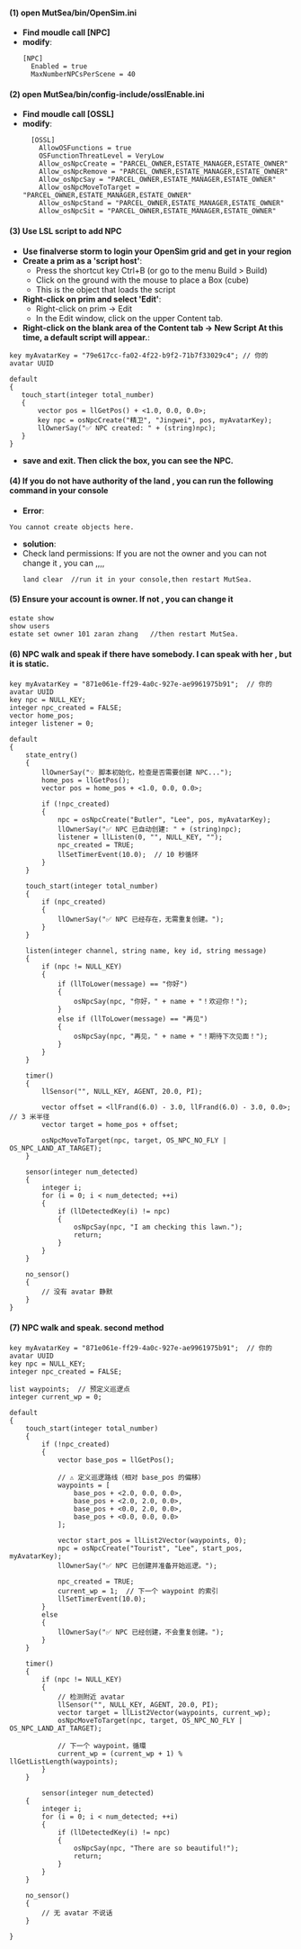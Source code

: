#### **(1) open MutSea/bin/OpenSim.ini**  
- **Find moudle call [NPC]**
- **modify**:  
  ```
  [NPC]
    Enabled = true
    MaxNumberNPCsPerScene = 40 
  ```  
#### **(2) open MutSea/bin/config-include/osslEnable.ini**  
- **Find moudle call [OSSL]**
- **modify**:  
  ```
    [OSSL]
      AllowOSFunctions = true
      OSFunctionThreatLevel = VeryLow
      Allow_osNpcCreate = "PARCEL_OWNER,ESTATE_MANAGER,ESTATE_OWNER"
      Allow_osNpcRemove = "PARCEL_OWNER,ESTATE_MANAGER,ESTATE_OWNER"
      Allow_osNpcSay = "PARCEL_OWNER,ESTATE_MANAGER,ESTATE_OWNER"
      Allow_osNpcMoveToTarget = "PARCEL_OWNER,ESTATE_MANAGER,ESTATE_OWNER"
      Allow_osNpcStand = "PARCEL_OWNER,ESTATE_MANAGER,ESTATE_OWNER"
      Allow_osNpcSit = "PARCEL_OWNER,ESTATE_MANAGER,ESTATE_OWNER"
  ```
#### **(3) Use LSL script to add NPC**
- **Use finalverse storm to login your OpenSim grid and get in your region**
- **Create a prim as a 'script host'**:
  - Press the shortcut key Ctrl+B (or go to the menu Build > Build)
  - Click on the ground with the mouse to place a Box (cube)
  - This is the object that loads the script
- **Right-click on prim and select 'Edit'**:
  - Right-click on prim → Edit
  - In the Edit window, click on the upper Content tab.
- **Right-click on the blank area of the Content tab → New Script At this time, a default script will appear.**:
 ```
key myAvatarKey = "79e617cc-fa02-4f22-b9f2-71b7f33029c4"; // 你的 avatar UUID

default
{
    touch_start(integer total_number)
    {
        vector pos = llGetPos() + <1.0, 0.0, 0.0>;
        key npc = osNpcCreate("精卫", "Jingwei", pos, myAvatarKey);
        llOwnerSay("✅ NPC created: " + (string)npc);
    }
}
 ```
- **save and exit. Then click the box, you can see the NPC.**

#### **(4) If you do not have authority of the land , you can run the following command in your console**
- **Error**:
```
You cannot create objects here.
```
- **solution**:
 - Check land permissions: If you are not the owner and you can not change it , you can ,,,,
    ```
    land clear  //run it in your console,then restart MutSea.
    ```
#### **(5) Ensure your account is owner. If not , you can change it**  
  ```
estate show
show users
estate set owner 101 zaran zhang   //then restart MutSea.
  ```

#### **(6) NPC walk and speak if there have somebody. I can speak with her , but it is static.**
```
key myAvatarKey = "871e061e-ff29-4a0c-927e-ae9961975b91";  // 你的 avatar UUID
key npc = NULL_KEY;
integer npc_created = FALSE;
vector home_pos;
integer listener = 0;

default
{
    state_entry()
    {
        llOwnerSay("💡 脚本初始化，检查是否需要创建 NPC...");
        home_pos = llGetPos();
        vector pos = home_pos + <1.0, 0.0, 0.0>;

        if (!npc_created)
        {
            npc = osNpcCreate("Butler", "Lee", pos, myAvatarKey);
            llOwnerSay("✅ NPC 已自动创建: " + (string)npc);
            listener = llListen(0, "", NULL_KEY, "");
            npc_created = TRUE;
            llSetTimerEvent(10.0);  // 10 秒循环
        }
    }

    touch_start(integer total_number)
    {
        if (npc_created)
        {
            llOwnerSay("✅ NPC 已经存在，无需重复创建。");
        }
    }

    listen(integer channel, string name, key id, string message)
    {
        if (npc != NULL_KEY)
        {
            if (llToLower(message) == "你好")
            {
                osNpcSay(npc, "你好，" + name + "！欢迎你！");
            }
            else if (llToLower(message) == "再见")
            {
                osNpcSay(npc, "再见，" + name + "！期待下次见面！");
            }
        }
    }

    timer()
    {
        llSensor("", NULL_KEY, AGENT, 20.0, PI);

        vector offset = <llFrand(6.0) - 3.0, llFrand(6.0) - 3.0, 0.0>;  // 3 米半径
        vector target = home_pos + offset;

        osNpcMoveToTarget(npc, target, OS_NPC_NO_FLY | OS_NPC_LAND_AT_TARGET);
    }

    sensor(integer num_detected)
    {
        integer i;
        for (i = 0; i < num_detected; ++i)
        {
            if (llDetectedKey(i) != npc)
            {
                osNpcSay(npc, "I am checking this lawn.");
                return;
            }
        }
    }

    no_sensor()
    {
        // 没有 avatar 静默
    }
}
```
#### **(7) NPC walk and speak. second method**
```
key myAvatarKey = "871e061e-ff29-4a0c-927e-ae9961975b91";  // 你的 avatar UUID
key npc = NULL_KEY;
integer npc_created = FALSE;

list waypoints;  // 预定义巡逻点
integer current_wp = 0;

default
{
    touch_start(integer total_number)
    {
        if (!npc_created)
        {
            vector base_pos = llGetPos();

            // ⚠️ 定义巡逻路线（相对 base_pos 的偏移）
            waypoints = [
                base_pos + <2.0, 0.0, 0.0>,
                base_pos + <2.0, 2.0, 0.0>,
                base_pos + <0.0, 2.0, 0.0>,
                base_pos + <0.0, 0.0, 0.0>
            ];

            vector start_pos = llList2Vector(waypoints, 0);
            npc = osNpcCreate("Tourist", "Lee", start_pos, myAvatarKey);
            llOwnerSay("✅ NPC 已创建并准备开始巡逻。");

            npc_created = TRUE;
            current_wp = 1;  // 下一个 waypoint 的索引
            llSetTimerEvent(10.0);
        }
        else
        {
            llOwnerSay("✅ NPC 已经创建，不会重复创建。");
        }
    }

    timer()
    {
        if (npc != NULL_KEY)
        {
            // 检测附近 avatar
            llSensor("", NULL_KEY, AGENT, 20.0, PI);
            vector target = llList2Vector(waypoints, current_wp);
            osNpcMoveToTarget(npc, target, OS_NPC_NO_FLY | OS_NPC_LAND_AT_TARGET);

            // 下一个 waypoint，循環
            current_wp = (current_wp + 1) % llGetListLength(waypoints);
        }
    }
    
        sensor(integer num_detected)
    {
        integer i;
        for (i = 0; i < num_detected; ++i)
        {
            if (llDetectedKey(i) != npc)
            {
                osNpcSay(npc, "There are so beautiful!");
                return;
            }
        }
    }

    no_sensor()
    {
        // 无 avatar 不说话
    }
    
}
```

















